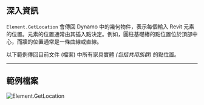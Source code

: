 ## 深入資訊
`Element.GetLocation` 會傳回 Dynamo 中的幾何物件，表示每個輸入 Revit 元素的位置。元素的位置通常由其插入點決定。例如，圓柱基礎樁的點位置位於頂部中心，而牆的位置通常是一條曲線或直線。

以下範例傳回目前文件 (檔案) 中所有家具實體 _(包括共用族群)_ 的點位置。
___
## 範例檔案

![Element.GetLocation](./Revit.Elements.Element.GetLocation_img.jpg)
